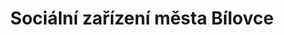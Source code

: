 ---
id: 22cabf20-d7f5-452a-abbd-456ac9e8b6b0
title: "Sociální zařízení města Bílovce"
price: 5000
year: 2019
description: "Kompenzační pomůcka pro seniory"
kouskovani: true
locationName: undefined
position:
  lng: 18.0188749094372
  lat: 49.761122671699454
---